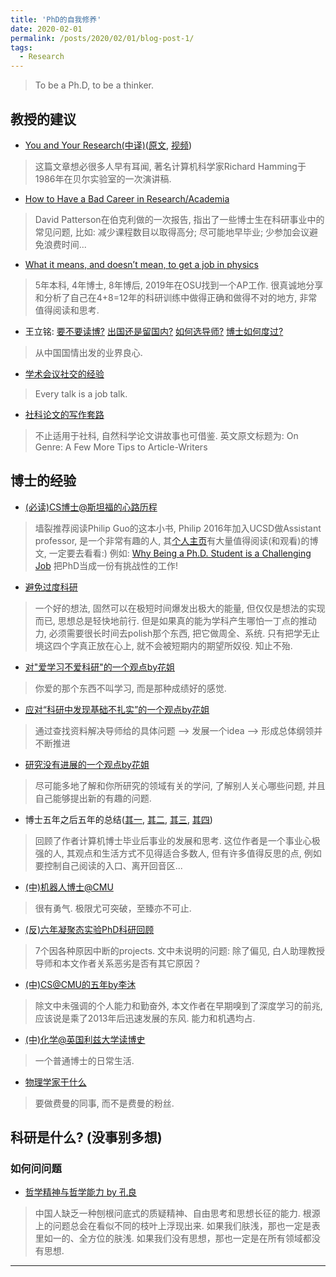 ```yaml
---
title: 'PhD的自我修养'
date: 2020-02-01
permalink: /posts/2020/02/01/blog-post-1/
tags:
  - Research
---
```


 > To be a Ph.D, to be a thinker.

## 教授的建议
 - [You and Your Research(中译)](https://blog.csdn.net/dvstream/article/details/6741466)([原文](https://www.cs.virginia.edu/~robins/YouAndYourResearch.html), [视频](https://www.youtube.com/watch?v=a1zDuOPkMSw))
 > 这篇文章想必很多人早有耳闻, 著名计算机科学家Richard Hamming于1986年在贝尔实验室的一次演讲稿.
 - [How to Have a Bad Career in Research/Academia](https://people.eecs.berkeley.edu/~pattrsn/talks/BadCareer.pdf)
 > David Patterson在伯克利做的一次报告, 指出了一些博士生在科研事业中的常见问题, 比如: 减少课程数目以取得高分; 尽可能地早毕业; 少参加会议避免浪费时间...

 - [What it means, and doesn’t mean, to get a job in physics](https://gravityandlevity.wordpress.com/2019/03/25/what-it-means-and-doesnt-mean-to-get-a-job-in-physics/)
 > 5年本科, 4年博士, 8年博后, 2019年在OSU找到一个AP工作. 很真诚地分享和分析了自己在4+8=12年的科研训练中做得正确和做得不对的地方, 非常值得阅读和思考.

  - 王立铭: [要不要读博?](https://zhuanlan.zhihu.com/p/21391667) [出国还是留国内?](https://zhuanlan.zhihu.com/p/21444974) [如何选导师?](https://zhuanlan.zhihu.com/p/21494712) [博士如何度过?](https://zhuanlan.zhihu.com/p/21599661)
  > 从中国国情出发的业界良心.

  - [学术会议社交的经验](https://www.zhihu.com/question/25689762/answer/139067692)
  > Every talk is a job talk.

  - [社科论文的写作套路](https://zhuanlan.zhihu.com/p/28962124)
  > 不止适用于社科, 自然科学论文讲故事也可借鉴. 英文原文标题为: On Genre: A Few More Tips to Article-Writers

## 博士的经验
 - [(必读)CS博士@斯坦福的心路历程](http://pgbovine.net/PhD-memoir.htm)
 > 墙裂推荐阅读Philip Guo的这本小书, Philip 2016年加入UCSD做Assistant professor, 是一个非常有趣的人, 其[个人主页](http://pgbovine.net/index.html)有大量值得阅读(和观看)的博文, 一定要去看看:) 例如: [Why Being a Ph.D. Student is a Challenging Job](http://www.pgbovine.net/PG-Vlog-128-PhD-student-challenging-job.htm)
 > 把PhD当成一份有挑战性的工作!

 - [避免过度科研](https://www.zhihu.com/question/37472890/answer/99964247)
 > 一个好的想法, 固然可以在极短时间爆发出极大的能量, 但仅仅是想法的实现而已, 思想总是轻快地前行. 但是如果真的能为学科产生哪怕一丁点的推动力, 必须需要很长时间去polish那个东西, 把它做周全、系统. 只有把学无止境这四个字真正放在心上, 就不会被短期内的期望所奴役. 知止不殆.

 - [对"爱学习不爱科研"的一个观点by花姐](https://www.zhihu.com/question/268596347/answer/605934137)
 > 你爱的那个东西不叫学习, 而是那种成绩好的感觉.

 - [应对“科研中发现基础不扎实”的一个观点by花姐](https://www.zhihu.com/question/311148934/answer/589062516)
 > 通过查找资料解决导师给的具体问题 --> 发展一个idea --> 形成总体纲领并不断推进

 - [研究没有进展的一个观点by花姐](https://www.zhihu.com/question/273889739/answer/371138969)
 > 尽可能多地了解和你所研究的领域有关的学问, 了解别人关心哪些问题, 并且自己能够提出新的有趣的问题.

 - 博士五年之后五年的总结([其一](https://zhuanlan.zhihu.com/p/45703402), [其二](https://zhuanlan.zhihu.com/p/45898250), [其三](https://zhuanlan.zhihu.com/p/46760428), [其四](https://zhuanlan.zhihu.com/p/47840442))
 > 回顾了作者计算机博士毕业后事业的发展和思考. 这位作者是一个事业心极强的人, 其观点和生活方式不见得适合多数人, 但有许多值得反思的点, 例如要控制自己阅读的入口、离开回音区...

 - [(中)机器人博士@CMU](https://zhuanlan.zhihu.com/p/41313724)
 > 很有勇气. 极限尤可突破，至臻亦不可止.

 - [(反)六年凝聚态实验PhD科研回顾](https://zhuanlan.zhihu.com/p/67579214)
 > 7个因各种原因中断的projects. 文中未说明的问题: 除了偏见, 白人助理教授导师和本文作者关系恶劣是否有其它原因？

 - [(中)CS@CMU的五年by李沐](https://zhuanlan.zhihu.com/p/25099638)
 > 除文中未强调的个人能力和勤奋外, 本文作者在早期嗅到了深度学习的前兆, 应该说是乘了2013年后迅速发展的东风. 能力和机遇均占.

 - [(中)化学@英国利兹大学读博史](https://zhuanlan.zhihu.com/p/52543028)
 > 一个普通博士的日常生活.

 - [物理学家干什么](https://www.geekonomics10000.com/299)
 > 要做费曼的同事, 而不是费曼的粉丝.

## 科研是什么? (没事别多想)

### 如何问问题
 - [哲学精神与哲学能力 by 孔良](https://zhuanlan.zhihu.com/p/38449959)
 > 中国人缺乏一种刨根问底式的质疑精神、自由思考和思想长征的能力. 根源上的问题总会在看似不同的枝叶上浮现出来. 如果我们肤浅，那也一定是表里如一的、全方位的肤浅. 如果我们没有思想，那也一定是在所有领域都没有思想.



------